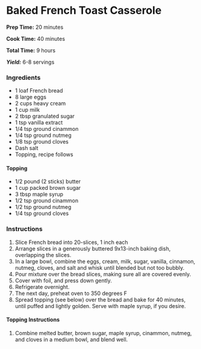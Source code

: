 # Baked French Toast Casserole

**Prep Time:** 20 minutes

**Cook Time:** 40 minutes

**Total Time:** 9 hours

**_Yield:_** 6-8 servings


### Ingredients

* 1 loaf French bread
* 8 large eggs
* 2 cups heavy cream
* 1 cup milk
* 2 tbsp granulated sugar
* 1 tsp vanilla extract
* 1/4 tsp ground cinammon
* 1/4 tsp ground nutmeg
* 1/8 tsp ground cloves
* Dash salt
* Topping, recipe follows

#### Topping

* 1/2 pound (2 sticks) butter
* 1 cup packed brown sugar
* 3 tbsp maple syrup
* 1/2 tsp ground cinammon
* 1/2 tsp ground nutmeg
* 1/4 tsp ground cloves

### Instructions
1. Slice French bread into 20-slices, 1 inch each
2. Arrange slices in a generously buttered 9x13-inch baking dish, overlapping the slices.
3. In a large bowl, combine the eggs, cream, milk, sugar, vanilla, cinnamon, nutmeg, cloves, and salt and whisk until blended but not too bubbly.
4. Pour mixture over the bread slices, making sure all are covered evenly.
5. Cover with foil, and press down gently.
6. Refrigerate overnight.
7. The next day, preheat oven to 350 degrees F
8. Spread topping (see below) over the bread and bake for 40 minutes, until puffed and lightly golden. Serve with maple syrup, if you desire.

#### Topping Instructions
1. Combine melted butter, brown sugar, maple syrup, cinammon, nutmeg, and cloves in a medium bowl, and blend well.
